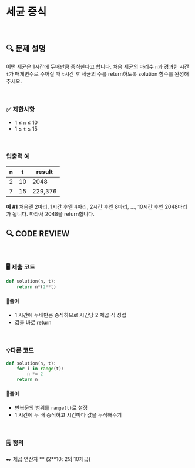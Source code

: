 # 세균 증식
<br/>

## **🔍 문제 설명**

어떤 세균은 1시간에 두배만큼 증식한다고 합니다. 처음 세균의 마리수 `n`과 경과한 시간 `t`가 매개변수로 주어질 때 `t`시간 후 세균의 수를 return하도록 solution 함수를 완성해주세요.

<br/>

### **✅ 제한사항**

- 1 ≤ `n` ≤ 10
- 1 ≤ `t` ≤ 15
<br/>

### **입출력 예**

| n   | t   | result |
| --- | --- | ------ |
| 2   | 10  |  2048  |
| 7   | 15  | 229,376|

**예 #1**
처음엔 2마리, 1시간 후엔 4마리, 2시간 후엔 8마리, ..., 10시간 후엔 2048마리가 됩니다. 따라서 2048을 return합니다.
<br/>

## **🔍 CODE REVIEW**
<br/>

### **🖥️ 제출 코드**

```python
def solution(n, t):
    return n*(2**t)
```

#### **📍풀이**

* 1 시간에 두배만큼 증식하므로 시간당 2 제곱 식 성립
* 값을 바로 return

<br/>

### **💡다른 코드**

```python
def solution(n, t):
    for i in range(t):
        n *= 2
    return n
```

#### **📍풀이**

* 반복문의 범위를 `range(t)`로 설정
* 1 시간에 두 배 증식하고 시간마다 값을 누적해주기 
<br/>

### **🗒️ 정리**


✒️ 제곱 연산자 ** (2**10: 2의 10제곱)
